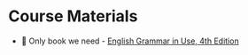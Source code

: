 # Course Materials

- :book: Only book we need - [English Grammar in Use, 4th Edition](readings/english-grammar-4ed.pdf)